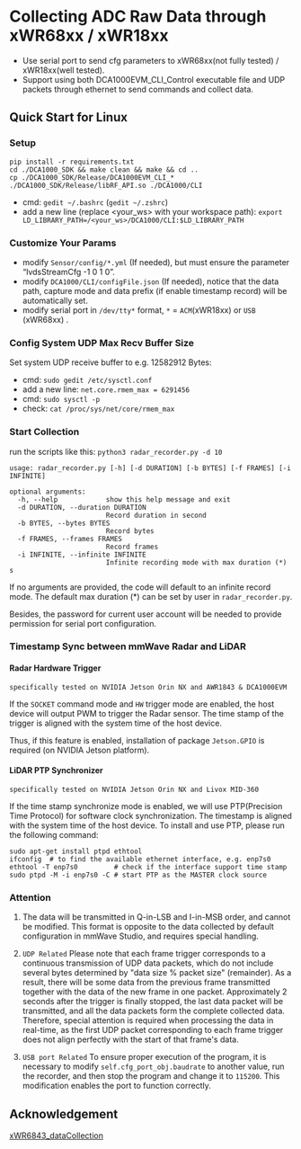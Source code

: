 # Collecting ADC Raw Data through xWR68xx / xWR18xx

  - Use serial port to send cfg parameters to xWR68xx(not fully tested) / xWR18xx(well tested).
  - Support using both DCA1000EVM_CLI_Control executable file and UDP packets through ethernet to send commands and collect data.

## Quick Start for Linux

### Setup

```
pip install -r requirements.txt
cd ./DCA1000_SDK && make clean && make && cd ..
cp ./DCA1000_SDK/Release/DCA1000EVM_CLI_* ./DCA1000_SDK/Release/libRF_API.so ./DCA1000/CLI
```

- cmd: ```gedit ~/.bashrc``` (```gedit ~/.zshrc```)
- add a new line (replace <your_ws> with your workspace path): ```export LD_LIBRARY_PATH=/<your_ws>/DCA1000/CLI:$LD_LIBRARY_PATH```

### Customize Your Params

- modify ```Sensor/config/*.yml``` (If needed), but must ensure the parameter “lvdsStreamCfg -1 0 1 0”.
- modify ```DCA1000/CLI/configFile.json``` (If needed), notice that the data path, capture mode and data prefix (if enable timestamp record) will be automatically set.
- modify serial port in ```/dev/tty*``` format, ```*``` = ```ACM```(xWR18xx) or ```USB``` (xWR68xx) .

### Config System UDP Max Recv Buffer Size

Set system UDP receive buffer to e.g. 12582912 Bytes:

- cmd: ```sudo gedit /etc/sysctl.conf```
- add a new line: ```net.core.rmem_max = 6291456```
- cmd: ```sudo sysctl -p```
- check: ```cat /proc/sys/net/core/rmem_max```

### Start Collection

run the scripts like this: ```python3 radar_recorder.py -d 10```

```
usage: radar_recorder.py [-h] [-d DURATION] [-b BYTES] [-f FRAMES] [-i INFINITE]

optional arguments:
  -h, --help            show this help message and exit
  -d DURATION, --duration DURATION
                        Record duration in second
  -b BYTES, --bytes BYTES
                        Record bytes
  -f FRAMES, --frames FRAMES
                        Record frames
  -i INFINITE, --infinite INFINITE
                        Infinite recording mode with max duration (*) s
```
If no arguments are provided, the code will default to an infinite record mode. The default max duration (*) can be set by user in ```radar_recorder.py```.

Besides, the password for current user account will be needed to provide permission for serial port configuration.

### Timestamp Sync between mmWave Radar and LiDAR

#### Radar Hardware Trigger

```specifically tested on NVIDIA Jetson Orin NX and AWR1843 & DCA1000EVM```

If the ```SOCKET``` command mode and ```HW``` trigger mode are enabled, the  host device  will output PWM to trigger the Radar sensor. The time stamp of the trigger is aligned with the system time of the host device.

Thus, if this feature is enabled, installation of package ```Jetson.GPIO``` is required (on NVIDIA Jetson platform).

#### LiDAR PTP Synchronizer 

```specifically tested on NVIDIA Jetson Orin NX and Livox MID-360```

If the time stamp synchronize mode is enabled, we will use PTP(Precision Time Protocol) for software clock synchronization. The timestamp is aligned with the system time of the host device. To install and use PTP, please run the following command:

```
sudo apt-get install ptpd ethtool
ifconfig  # to find the available ethernet interface, e.g. enp7s0
ethtool -T enp7s0         # check if the interface support time stamp
sudo ptpd -M -i enp7s0 -C # start PTP as the MASTER clock source
```

### Attention

1. The data will be transmitted in Q-in-LSB and I-in-MSB order, and cannot be modified. This format is opposite to the data collected by default configuration in mmWave Studio, and requires special handling.

2. ```UDP Related```  Please note that each frame trigger corresponds to a continuous transmission of UDP data packets, which do not include several bytes determined by "data size % packet size" (remainder). As a result, there will be some data from the previous frame transmitted together with the data of the new frame in one packet. Approximately 2 seconds after the trigger is finally stopped, the last data packet will be transmitted, and all the data packets form the complete collected data. Therefore, special attention is required when processing the data in real-time, as the first UDP packet corresponding to each frame trigger does not align perfectly with the start of that frame's data.

3. ```USB port Related``` To ensure proper execution of the program, it is necessary to modify ```self.cfg_port_obj.baudrate``` to another value, run the recorder, and then stop the program and change it to ```115200```. This modification enables the port to function correctly.

## Acknowledgement

[xWR6843_dataCollection](https://github.com/fanl0228/xWR6843_dataCollection)

